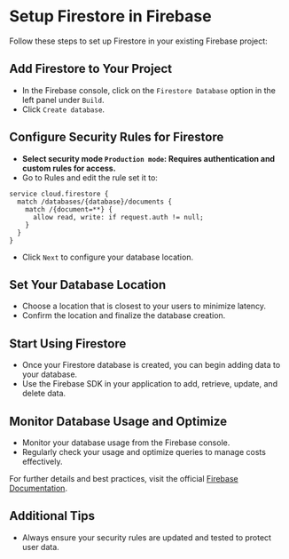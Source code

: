 # Setup Firestore in Firebase

Follow these steps to set up Firestore in your existing Firebase project:

## Add Firestore to Your Project

- In the Firebase console, click on the `Firestore Database` option in the left panel under `Build`.
- Click `Create database`.

## Configure Security Rules for Firestore

- **Select security mode `Production mode`: Requires authentication and custom rules for access.**
- Go to Rules and edit the rule set it to:

```
service cloud.firestore {
  match /databases/{database}/documents {
    match /{document=**} {
      allow read, write: if request.auth != null;
    }
  }
}
```

- Click `Next` to configure your database location.

## Set Your Database Location

- Choose a location that is closest to your users to minimize latency.
- Confirm the location and finalize the database creation.

## Start Using Firestore

- Once your Firestore database is created, you can begin adding data to your database.
- Use the Firebase SDK in your application to add, retrieve, update, and delete data.

## Monitor Database Usage and Optimize

- Monitor your database usage from the Firebase console.
- Regularly check your usage and optimize queries to manage costs effectively.

For further details and best practices, visit the official [Firebase Documentation](https://firebase.google.com/docs/firestore).

## Additional Tips

- Always ensure your security rules are updated and tested to protect user data.
